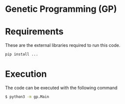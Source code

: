 # Genetic Programming (GP)

# Requirements 

These are the external libraries required to run this code. 

```bash 
pip install ...
```

# Execution 

The code can be executed with the following command

```bash 
$ python3 -m gp.Main
``` 

